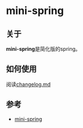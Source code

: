 # mini-spring

## 关于

**mini-spring**是简化版的spring。

## 如何使用

阅读[changelog.md](./changelog.md)

## 参考

- [mini-spring](https://github.com/DerekYRC/mini-spring)
